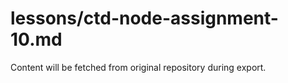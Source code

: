 # lessons/ctd-node-assignment-10.md

Content will be fetched from original repository during export.
